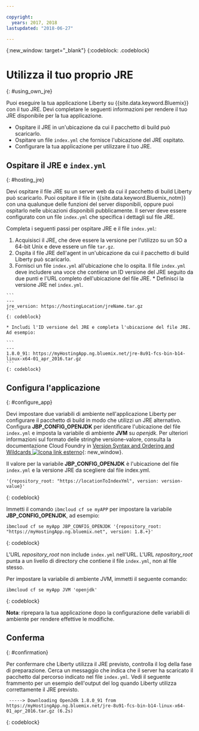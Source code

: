 ```yaml
---

copyright:
  years: 2017, 2018
lastupdated: "2018-06-27"

---
```


{:new_window: target="_blank"}
{:codeblock: .codeblock}

# Utilizza il tuo proprio JRE
{: #using_own_jre}

Puoi eseguire la tua applicazione Liberty su {{site.data.keyword.Bluemix}} con il tuo JRE. Devi completare le seguenti informazioni per rendere il tuo JRE disponibile per la tua applicazione.
* Ospitare il JRE in un'ubicazione da cui il pacchetto di build può scaricarlo.
* Ospitare un file `index.yml` che fornisce l'ubicazione del JRE ospitato.
* Configurare la tua applicazione per utilizzare il tuo JRE.

## Ospitare il JRE e `index.yml`
{: #hosting_jre}

Devi ospitare il file JRE su un server web da cui il pacchetto di build Liberty può scaricarlo. Puoi ospitare il file in {{site.data.keyword.Bluemix_notm}} con una qualunque delle funzioni del server disponibili, oppure puoi ospitarlo nelle ubicazioni disponibili pubblicamente. Il server deve essere configurato con un file `index.yml` che specifica i dettagli sul file JRE.

Completa i seguenti passi per ospitare JRE e il file `index.yml`:
  1. Acquisisci il JRE, che deve essere la versione per l'utilizzo su un SO a 64-bit Unix e deve essere un file `tar.gz`.
  2. Ospita il file JRE dell'agent in un'ubicazione da cui il pacchetto di build Liberty può scaricarlo.
  3. Fornisci un file `index.yml` all'ubicazione che lo ospita. Il file `index.yml` deve includere una voce che contiene un ID versione del JRE seguito da due punti e l'URL completo dell'ubicazione del file JRE.
    * Definisci la versione JRE nel `index.yml`.

    ```
    ---
    jre_version: https://hostingLocation/jreName.tar.gz
    ```
    {: codeblock}

    * Includi l'ID versione del JRE e completa l'ubicazione del file JRE.  Ad esempio:

    ```
    ---
    1.8.0_91: https://myHostingApp.ng.bluemix.net/jre-8u91-fcs-bin-b14-linux-x64-01_apr_2016.tar.gz
    ```
    {: codeblock}

## Configura l'applicazione
{: #configure_app}

Devi impostare due variabili di ambiente nell'applicazione Liberty per configurare il pacchetto di build in modo che utilizzi un JRE alternativo. Configura **JBP_CONFIG_OPENJDK** per identificare l'ubicazione del file `index.yml` e imposta la variabile di ambiente **JVM** su *openjdk*. Per ulteriori informazioni sul formato delle stringhe versione-valore, consulta la documentazione Cloud Foundry in [Version Syntax and Ordering and Wildcards ![Icona link esterno](../../icons/launch-glyph.svg "Icona link esterno")](https://github.com/cloudfoundry/ibm-websphere-liberty-buildpack/blob/master/docs/util-repositories.md){: new_window}.

Il valore per la variabile **JBP_CONFIG_OPENJDK** è l'ubicazione del file `index.yml` e la versione JRE da scegliere dal file index.yml.

```
'{repository_root: "https://locationToIndexYml", version: version-value}'
```
{: codeblock}

Immetti il comando `ibmcloud cf se myAPP` per impostare la variabile **JBP_CONFIG_OPENJDK**, ad esempio:
```
ibmcloud cf se myApp JBP_CONFIG_OPENJDK '{repository_root: "https://myHostingApp.ng.bluemix.net", version: 1.8.+}'
```
{: codeblock}

L'URL *repository_root* non include `index.yml` nell'URL. L'URL *repository_root* punta a un livello di directory che contiene il file `index.yml`, non al file stesso.

Per impostare la variabile di ambiente JVM, immetti il seguente comando:
```
ibmcloud cf se myApp JVM 'openjdk'
```
{: codeblock}

**Nota**: riprepara la tua applicazione dopo la configurazione delle variabili di ambiente per rendere effettive le modifiche.

## Conferma
{: #confirmation}

Per confermare che Liberty utilizza il JRE previsto, controlla il log della fase di preparazione. Cerca un messaggio che indica che il server ha scaricato il pacchetto dal percorso indicato nel file `index.yml`. Vedi il seguente frammento per un esempio dell'output del log quando Liberty utilizza correttamente il JRE previsto.
```
 -----> Downloading OpenJdk 1.8.0_91 from https://myHostingApp.ng.bluemix.net/jre-8u91-fcs-bin-b14-linux-x64-01_apr_2016.tar.gz (6.2s)
```
{: codeblock}
